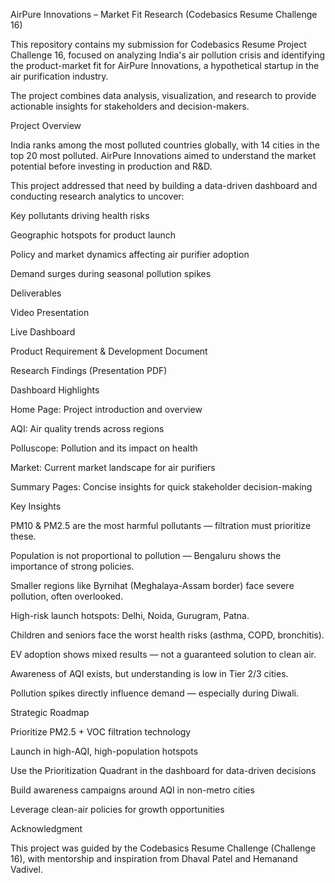 AirPure Innovations – Market Fit Research (Codebasics Resume Challenge 16)

This repository contains my submission for Codebasics Resume Project Challenge 16, focused on analyzing India's air pollution crisis and identifying the product-market fit for AirPure Innovations, a hypothetical startup in the air purification industry.

The project combines data analysis, visualization, and research to provide actionable insights for stakeholders and decision-makers.

Project Overview

India ranks among the most polluted countries globally, with 14 cities in the top 20 most polluted. AirPure Innovations aimed to understand the market potential before investing in production and R&D.

This project addressed that need by building a data-driven dashboard and conducting research analytics to uncover:

Key pollutants driving health risks

Geographic hotspots for product launch

Policy and market dynamics affecting air purifier adoption

Demand surges during seasonal pollution spikes

Deliverables

Video Presentation

Live Dashboard

Product Requirement & Development Document

Research Findings (Presentation PDF)


Dashboard Highlights

Home Page: Project introduction and overview

AQI: Air quality trends across regions

Polluscope: Pollution and its impact on health

Market: Current market landscape for air purifiers

Summary Pages: Concise insights for quick stakeholder decision-making

Key Insights

PM10 & PM2.5 are the most harmful pollutants — filtration must prioritize these.

Population is not proportional to pollution — Bengaluru shows the importance of strong policies.

Smaller regions like Byrnihat (Meghalaya-Assam border) face severe pollution, often overlooked.

High-risk launch hotspots: Delhi, Noida, Gurugram, Patna.

Children and seniors face the worst health risks (asthma, COPD, bronchitis).

EV adoption shows mixed results — not a guaranteed solution to clean air.

Awareness of AQI exists, but understanding is low in Tier 2/3 cities.

Pollution spikes directly influence demand — especially during Diwali.

Strategic Roadmap

Prioritize PM2.5 + VOC filtration technology

Launch in high-AQI, high-population hotspots

Use the Prioritization Quadrant in the dashboard for data-driven decisions

Build awareness campaigns around AQI in non-metro cities

Leverage clean-air policies for growth opportunities

Acknowledgment

This project was guided by the Codebasics Resume Challenge (Challenge 16), with mentorship and inspiration from Dhaval Patel and Hemanand Vadivel.
